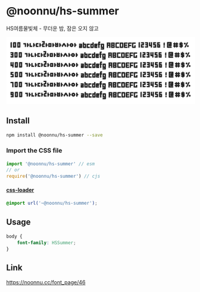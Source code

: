 # @noonnu/hs-summer

HS여름물빛체 - 무더운 밤, 잠은 오지 않고

![example](./example.png)

## Install

```bash
npm install @noonnu/hs-summer --save
```

### Import the CSS file

```js
import '@noonnu/hs-summer' // esm
// or
require('@noonnu/hs-summer') // cjs
```

#### [css-loader](https://github.com/webpack-contrib/css-loader)

```css
@import url('~@noonnu/hs-summer');
```

## Usage

```css
body {
    font-family: HSSummer;
}
```

## Link

https://noonnu.cc/font_page/46
